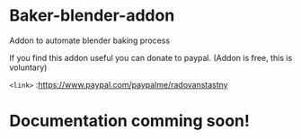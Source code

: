 # Baker-blender-addon
Addon to automate blender baking process

If you find this addon useful you can donate to paypal. (Addon is free, this is voluntary)

`<link>` :https://www.paypal.com/paypalme/radovanstastny
# Documentation comming soon!
